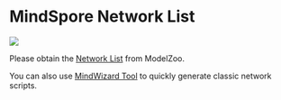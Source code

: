 # MindSpore Network List

<a href="https://gitee.com/mindspore/docs/blob/r1.7/docs/mindspore/source_en/note/network_list_ms.md" target="_blank"><img src="https://mindspore-website.obs.cn-north-4.myhuaweicloud.com/website-images/r1.7/resource/_static/logo_source_en.png"></a>

Please obtain the [Network List](https://gitee.com/mindspore/models/blob/master/README.md#table-of-contents) from ModelZoo.

You can also use [MindWizard Tool](https://gitee.com/mindspore/mindinsight/tree/r1.7/mindinsight/wizard/) to quickly generate classic network scripts.
